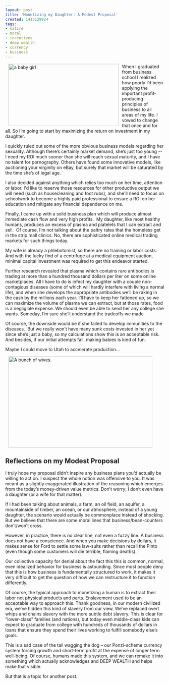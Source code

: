 ```yaml
---
layout: post
title: 'Monetizing my Daughter: A Modest Proposal'
created: 1415129924
tags:
- satire
- moral
- incentives
- deep wealth
- currency
- business
---
```

<p><img alt="a baby girl" src="/sites/artbrock.com/files/images/baby_girl.jpg" style="width: 350px; height: 197px; margin-left: 10px; margin-right: 10px; float: left;">When I graduated from business school I realized how poorly I’d been applying the important profit-producing principles of business to all areas of my life. I vowed to change that once and for all. So I’m going to start by maximizing the return on investment in my daughter.</p><p>I quickly ruled out some of the more obvious business models regarding her sexuality. Although there’s certainly market demand, she’s just too young -- I need my ROI much sooner than she will reach sexual maturity, and I have no talent for pornography. Others have found some innovative models, like auctioning your virginity on eBay, but surely that market will be saturated by the time she’s of legal age.</p><p><!--break--></p><p>I also decided against anything which relies too much on her time, attention or labor. I'd like to reserve those resources for other productive output we will need (such as housecleaning and foot rubs), and she'll need to focus on schoolwork to become a highly paid professional to ensure a ROI on her education and mitigate any financial dependence on me.</p><p>Finally, I came up with a solid business plan which will produce almost immediate cash flow and very high profits. &nbsp;My daughter, like most healthy humans, produces an excess of plasma and platelets that I can extract and sell.&nbsp; Of course, I’m not talking about the paltry rates that the homeless get in the strip mall clinics. No, there are sophisticated online medical trading markets for such things today.&nbsp;</p><p>My wife is already a phlebotomist, so there are no training or labor costs. And with the lucky find of a centrifuge at a medical equipment auction, minimal capital investment was required to get this endeavor started.</p><p>Further research revealed that plasma which contains rare antibodies is trading at more than a hundred thousand dollars per liter on some online marketplaces. All I have to do is infect my daughter with a couple non-contagious diseases (some of which will hardly interfere with living a normal life), and when she develops the appropriate antibodies we’ll be raking in the cash by the millions each year. I’ll have to keep her fattened up, so we can maximize the volume of plasma we can extract, but at those rates, food is a negligible expense. We should even be able to send her any college she wants. Someday, I’m sure she’ll understand the tradeoffs we made</p><p>Of course, the downside would be if she failed to develop immunities to the diseases.&nbsp; But we really won’t have many sunk costs invested in her yet since she’s just a baby, so my calculations show this is an acceptable risk. And besides, if our initial attempts fail, making babies is kind of fun.</p><p>Maybe I could move to Utah to accelerate production…</p><p><img alt="A bunch of wives." src="/sites/artbrock.com/files/images/Polygamy.jpg" style="width: 456px; height: 290px; margin-left: 10px; margin-right: 10px;"></p><h2><strong>Reflections on my Modest Proposal</strong></h2><p>I truly hope my proposal didn’t inspire any business plans you’d actually be willing to act on. I suspect the whole notion was offensive to you. It was meant as a slightly exaggerated illustration of the reasoning which emerges from the today’s money-driven value metrics. Don’t worry; I don’t even have a daughter (or a wife for that matter).</p><p>If I had been talking about animals, a farm, an oil field, an aquifer, a mountainside of timber, an ocean, or our atmosphere, instead of a young daughter, the scenario would actually be commonplace instead of shocking. But we believe that there are some moral lines that business/bean-counters don’t/won’t cross.</p><p>However, in practice, there is no clear line, not even a fuzzy line. A business does not have a conscience. And when you make decisions by dollars, it makes sense for Ford to settle some law-suits rather than recall the Pinto (even though some customers will die terrible, flaming deaths).</p><p>Our collective capacity for denial about the fact this this is common, normal, even idealized behavior for business is astounding. Since most people deny that this is how business is fundamentally structured to work, it makes it very difficult to get the question of how we can restructure it to function differently.</p><p>Of course, the typical approach to monetizing a human is to extract their labor not physical products and parts. Enslavement used to be an acceptable way to approach this. Thank goodness, in our modern civilized era, we’ve hidden this kind of slavery from our view. We’ve replaced overt whips and chains slavery with the more subtle debt slavery. This is clear for “lower-class” families (and nations), but today even middle-class kids can expect to graduate from college with hundreds of thousands of dollars in loans that ensure they spend their lives working to fulfill somebody else’s goals.</p><p>This is a sad case of the tail wagging the dog – our Ponzi-scheme currency system forcing growth and short-term profit at the expense of longer term well-being. Of course, humans made this system, and we can remake it into something which actually acknowledges and DEEP WEALTH and helps make that visible. &nbsp;</p><p>But that is a topic for another post.</p>
